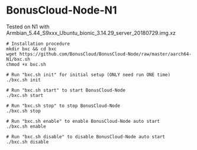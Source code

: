 # BonusCloud-Node-N1

Tested on N1 with Armbian_5.44_S9xxx_Ubuntu_bionic_3.14.29_server_20180729.img.xz
```
# Installation procedure
mkdir bxc && cd bxc
wget https://github.com/BonusCloud/BonusCloud-Node/raw/master/aarch64-N1/bxc.sh
chmod +x bxc.sh

# Run "bxc.sh init" for initial setup (ONLY need run ONE time)
./bxc.sh init

# Run "bxc.sh start" to start BonusCloud-Node
./bxc.sh start

# Run "bxc.sh stop" to stop BonusCloud-Node
./bxc.sh stop

# Run "bxc.sh enable" to enable BonusCloud-Node auto start
./bxc.sh enable

# Run "bxc.sh disable" to disable BonusCloud-Node auto start
./bxc.sh disable

```
